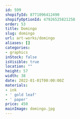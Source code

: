 ```yaml
---
id: 599
shopifyId: 8771096412490
shopifyOptionId: 47926525821258
order: 53
title: Domingo
slug: domingo
url: art-works/domingo
aliases: []
categories:
- graphics
inStock: false
isVisible: true
location: ""
height: 57
width: 38
date: 2022-01-01T00:00:00Z
materials:
- ink
- ' gold leaf'
- ' paper'
price: 450
mainImage: domingo.jpg
---
```

